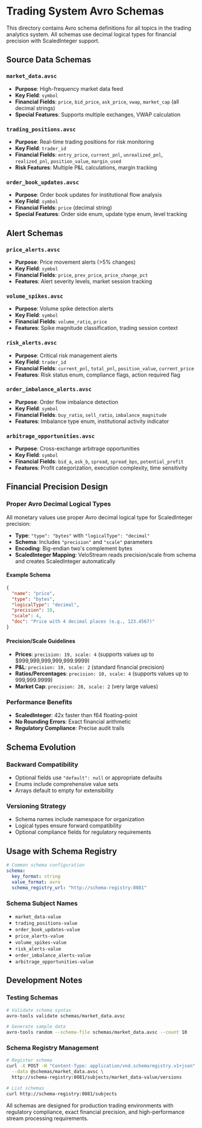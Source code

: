 # Trading System Avro Schemas

This directory contains Avro schema definitions for all topics in the trading analytics system. All schemas use decimal logical types for financial precision with ScaledInteger support.

## Source Data Schemas

### `market_data.avsc`
- **Purpose**: High-frequency market data feed
- **Key Field**: `symbol`
- **Financial Fields**: `price`, `bid_price`, `ask_price`, `vwap`, `market_cap` (all decimal strings)
- **Special Features**: Supports multiple exchanges, VWAP calculation

### `trading_positions.avsc`
- **Purpose**: Real-time trading positions for risk monitoring
- **Key Field**: `trader_id`
- **Financial Fields**: `entry_price`, `current_pnl`, `unrealized_pnl`, `realized_pnl`, `position_value`, `margin_used`
- **Risk Features**: Multiple P&L calculations, margin tracking

### `order_book_updates.avsc`
- **Purpose**: Order book updates for institutional flow analysis
- **Key Field**: `symbol`
- **Financial Fields**: `price` (decimal string)
- **Special Features**: Order side enum, update type enum, level tracking

## Alert Schemas

### `price_alerts.avsc`
- **Purpose**: Price movement alerts (>5% changes)
- **Key Field**: `symbol`
- **Financial Fields**: `price`, `prev_price`, `price_change_pct`
- **Features**: Alert severity levels, market session tracking

### `volume_spikes.avsc`
- **Purpose**: Volume spike detection alerts
- **Key Field**: `symbol`
- **Financial Fields**: `volume_ratio`, `price`
- **Features**: Spike magnitude classification, trading session context

### `risk_alerts.avsc`
- **Purpose**: Critical risk management alerts
- **Key Field**: `trader_id`
- **Financial Fields**: `current_pnl`, `total_pnl`, `position_value`, `current_price`
- **Features**: Risk status enum, compliance flags, action required flag

### `order_imbalance_alerts.avsc`
- **Purpose**: Order flow imbalance detection
- **Key Field**: `symbol`
- **Financial Fields**: `buy_ratio`, `sell_ratio`, `imbalance_magnitude`
- **Features**: Imbalance type enum, institutional activity indicator

### `arbitrage_opportunities.avsc`
- **Purpose**: Cross-exchange arbitrage opportunities
- **Key Field**: `symbol`
- **Financial Fields**: `bid_a`, `ask_b`, `spread`, `spread_bps`, `potential_profit`
- **Features**: Profit categorization, execution complexity, time sensitivity

## Financial Precision Design

### Proper Avro Decimal Logical Types
All monetary values use proper Avro decimal logical type for ScaledInteger precision:
- **Type**: `"type": "bytes"` with `"logicalType": "decimal"`
- **Schema**: Includes `"precision"` and `"scale"` parameters
- **Encoding**: Big-endian two's complement bytes
- **ScaledInteger Mapping**: VeloStream reads precision/scale from schema and creates ScaledInteger automatically

#### Example Schema
```json
{
  "name": "price",
  "type": "bytes",
  "logicalType": "decimal",
  "precision": 19,
  "scale": 4,
  "doc": "Price with 4 decimal places (e.g., 123.4567)"
}
```

#### Precision/Scale Guidelines
- **Prices**: `precision: 19, scale: 4` (supports values up to $999,999,999,999,999.9999)
- **P&L**: `precision: 19, scale: 2` (standard financial precision)
- **Ratios/Percentages**: `precision: 10, scale: 4` (supports values up to 999,999.9999)
- **Market Cap**: `precision: 28, scale: 2` (very large values)

### Performance Benefits
- **ScaledInteger**: 42x faster than f64 floating-point
- **No Rounding Errors**: Exact financial arithmetic
- **Regulatory Compliance**: Precise audit trails

## Schema Evolution

### Backward Compatibility
- Optional fields use `"default": null` or appropriate defaults
- Enums include comprehensive value sets
- Arrays default to empty for extensibility

### Versioning Strategy
- Schema names include namespace for organization
- Logical types ensure forward compatibility
- Optional compliance fields for regulatory requirements

## Usage with Schema Registry

```yaml
# Common schema configuration
schema:
  key_format: string
  value_format: avro
  schema_registry_url: "http://schema-registry:8081"
```

### Schema Subject Names
- `market_data-value`
- `trading_positions-value`
- `order_book_updates-value`
- `price_alerts-value`
- `volume_spikes-value`
- `risk_alerts-value`
- `order_imbalance_alerts-value`
- `arbitrage_opportunities-value`

## Development Notes

### Testing Schemas
```bash
# Validate schema syntax
avro-tools validate schemas/market_data.avsc

# Generate sample data
avro-tools random --schema-file schemas/market_data.avsc --count 10
```

### Schema Registry Management
```bash
# Register schema
curl -X POST -H "Content-Type: application/vnd.schemaregistry.v1+json" \
  --data @schemas/market_data.avsc \
  http://schema-registry:8081/subjects/market_data-value/versions

# List schemas
curl http://schema-registry:8081/subjects
```

All schemas are designed for production trading environments with regulatory compliance, exact financial precision, and high-performance stream processing requirements.